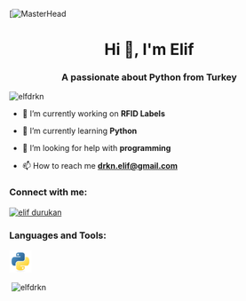 [![MasterHead](https://www.kodcuherif.com/images/2015/05/Bayandan-Yazilimci-Olur-mu.jpg)
<h1 align="center">Hi 👋, I'm Elif</h1>
<h3 align="center">A passionate about Python from Turkey</h3>

<p align="left"> <img src="https://komarev.com/ghpvc/?username=elfdrkn&label=Profile%20views&color=0e75b6&style=flat" alt="elfdrkn" /> </p>

- 🔭 I’m currently working on **RFID Labels**

- 🌱 I’m currently learning **Python**

- 🤝 I’m looking for help with **programming**

- 📫 How to reach me **drkn.elif@gmail.com**

<h3 align="left">Connect with me:</h3>
<p align="left">
<a href="https://linkedin.com/in/elif durukan" target="blank"><img align="center" src="https://raw.githubusercontent.com/rahuldkjain/github-profile-readme-generator/master/src/images/icons/Social/linked-in-alt.svg" alt="elif durukan" height="30" width="40" /></a>
</p>

<h3 align="left">Languages and Tools:</h3>
<p align="left"> <a href="https://www.python.org" target="_blank" rel="noreferrer"> <img src="https://raw.githubusercontent.com/devicons/devicon/master/icons/python/python-original.svg" alt="python" width="40" height="40"/> </a> </p>

<p>&nbsp;<img align="center" src="https://github-readme-stats.vercel.app/api?username=elfdrkn&show_icons=true&locale=en" alt="elfdrkn" /></p>

